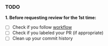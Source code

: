  ### TODO
  **1. Before requesting review for the 1st time:**
  - [ ] Check if you follow [workflow](https://github.com/)
  - [ ] Check if you labeled your PR (if appropriate)
  - [ ] Clean up your commit history
